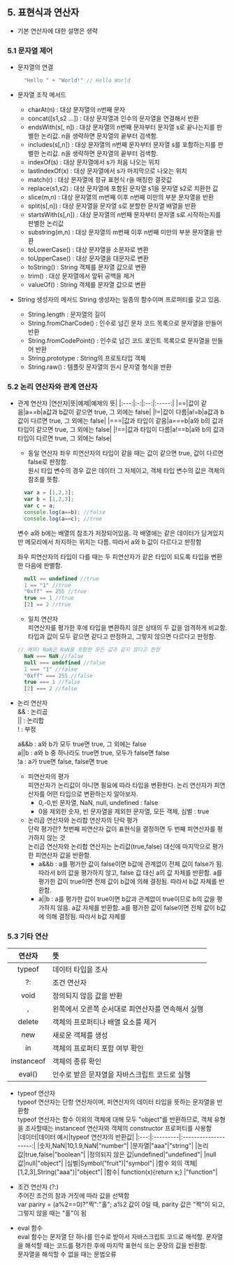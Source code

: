 <!--20201224 기록 시작-->
## 5. 표현식과 연산자
  - 기본 연산자에 대한 설명은 생략
### 5.1 문자열 제어
  - 문자열의 연결
    ```javascript
      "Hello " + "World!" // Hello World
    ```
  - 문자열 조작 메서드
    - charAt(n) : 대상 문자열의 n번째 문자
    - concat([s1,s2 ...]) : 대상 문자열과 인수의 문자열을 연결해서 반환
    - endsWith(s[, n]) : 대상 문자열의 n번째 문자부터 문자열 s로 끝나는지를 판별한 논리값. n을 생략하면 문자열의 끝부터 검색함.
    - includes(s[,n]) : 대상 문자열의 n번째 문자부터 문자열 s를 포함하는지를 판별한 논리값. n을 생략하면 문자열의 끝부터 검색함.
    - indexOf(s) : 대상 문자열에서 s가 처음 나오는 위치
    - lastIndexOf(x) : 대상 문자열에서 s가 마지막으로 나오는 위치
    - match(r) : 대상 문자열에 정규 표현식 r을 매칭한 결괏값
    - replace(s1,s2) : 대상 문자열에 포함된 문자열 s1을 문자열 s2로 치환한 값
    - slice(m,n) : 대상 문자열의 m번째 이후 n번째 미만의 부분 문자열을 반환
    - split(s[,n]) : 대상 문자열을 문자열 s로 분할한 문자열 배열을 반환
    - startsWith(s[,n]) : 대상 문자열의 n번째 문자부터 문자열 s로 시작하는지를 판별한 논리값
    - substring(m,n) : 대상 문자열의 m번째 이후 n번째 미만의 부분 문자열을 반환
    - toLowerCase() : 대상 문자열을 소문자로 변환
    - toUpperCase() : 대상 문자열을 대문자로 변환
    - toString() : String 객체를 문자열 값으로 변환
    - trim() : 대상 문자열에서 앞뒤 공백을 제거
    - valueOf() : String 객체를 문자열 값으로 변환
    
  - String 생성자의 메서드
    String 생성자는 일종의 함수이며 프로퍼티를 갖고 있음.
    - String.length : 문자열의 길이
    - String.fromCharCode() : 인수로 넘긴 문자 코드 목록으로 문자열을 만들어 반환
    - String.fromCodePoint() : 인수로 넘긴 코드 포인트 목록으로 문자열을 만들어 반환
    - String.prototype : String의 프로토타입 객체
    - String.raw() : 템플릿 문자열의 원시 문자열 형식을 반환
    
    <!--20201224 기록 끝
        방금 구조조정으로 퇴사하시는 수석님으로부터 카톡메시지를 받았다. 살가운 분은 아니셨지만, 좋은 분이라고 생각했는데 퇴사하신다니 정말 아쉽다.
        몇년동안 많이 배우고 우물안 개구리가 되지 말라고 마지막 팁을 주셨는데, 요즘 부쩍 게을러진 나에게 정말 필요한 말이라는 생각이 들면서
        이게 마지막이라는 것에 슬프기도 했다. -->
    
    <!--20201225 기록 시작-->
### 5.2 논리 연산자와 관계 연산자
  - 관계 연산자
    |연산자|뜻|예제|예제의 뜻|
    |:---:|:-:|:--:|:-----:|
    |==|값이 같음|a==b|a값과 b값이 같으면 true, 그 외에는 false|
    |!=|값이 다름|a!=b|a값과 b값이 다르면 true, 그 외에는 false|
    |===|값과 타입이 같음|a===b|a와 b의 값과 타입이 같으면 true, 그 외에는 false|
    |!==|값과 타입이 다름|a!==b|a와 b의 값과 타입이 다르면 true, 그 외에는 false|
  
     - 동일 연산자
      좌우 피연산자의 타입이 같을 때는 값이 같으면 true, 값이 다르면 false로 판정함.   
      원시 타입 변수의 경우 값은 데이터 그 자체이고, 객체 타입 변수의 값은 객체의 참조를 뜻함.  
      ```javascript
        var a = [1,2,3];
        var b = [1,2,3];
        var c = a;
        console.log(a==b); //false
        console.log(a==c); //true
      ```
      변수 a와 b에는 배열의 참조가 저장되어있음. 각 배열에는 같은 데이터가 담겨있지만 메모리에서 차지하는 위치는 다름. 따라서 a와 b 값이 다르다고 판정함   
      
      좌우 피연산자의 타입이 다를 때는 두 피연산자가 같은 타입이 되도록 타입을 변환한 다음에 판별함.
      ```javascript
        null == undefined //true
        1 == "1" //true
        "0xff" == 255 //true
        true == 1 //true
        [2] == 2 //true
      ```
      <!---20201225 기록 끝
          오늘은 짧게 기록을 마친다. 내일은 조금 더 공부해야겠다->
      <!--20201226 기록 시작-->
      
      - 일치 연산자  
      피연산자를 평가한 후에 타입을 변환하지 않은 상태의 두 값을 엄격하게 비교함.  
      타입과 값이 모두 같으면 같다고 판정하고, 그렇지 않으면 다르다고 판정함.
      ```javascript
      // 예외) NaN은 NaN을 포함한 모든 값과 같지 않다고 판정
        NaN === NaN //false
        null === undefined //false
        1 === "1" //false
        "0xff" === 255 //false
        true === 1 //false
        [2] === 2 //false
      ```
   - 논리 연산자   
     && : 논리곱  
     || : 논리합  
     ! : 부정  
     
     a&&b : a와 b가 모두 true면 true, 그 외에는 false  
     a||b : a와 b 중 하나라도 true면 true, 모두가 false면 false  
     !a : a가 true면 false, false면 true  
     
     - 피연산자의 평가  
      피연산자가 논리값이 아니면 필요에 따라 타입을 변환한다. 논리 연산자가 피연산자를 어떤 타입으로 변환하는지 알아보자.  
        - 0,-0,빈 문자열, NaN, null, undefined : false
        - 0을 제외한 숫자, 빈 문자열을 제외한 문자열, 모든 객체, 심벌 : true    
      - 논리곱 연산자와 논리합 연산자의 단락 평가  
       단락 평가란? 첫번째 피연산자 값이 표현식을 결정하면 두 번째 피연산자를 평가하지 않는 것  
       논리곱 연산자와 논리합 연산자는 논리값(true,false) 대신에 마지막으로 평가한 피연산자 값을 반환함.  
        - a&&b : a를 평가한 값이 false이면 b값에 관계없이 전체 값이 false가 됨. 따라서 b의 값을 평가하지 않고, false 값 대신 a의 값 자체를 반환함.
                 a를 평가한 값이 true이면 전체 값이 b값에 의해 결정됨. 따라서 b값 자체를 반환함.
        - a||b : a를 평가한 값이 true이면 b값과 관계없이 true이므로 b의 값을 평가하지 않음. a값 자체를 반환함.
                 a를 평가한 값이 false이면 전체 값이 b값에 의해 결정됨. 따라서 b값 자체를 
                 
 <!--20201226 기록 끝
     회사에서 자바스크립트를 쓸 때는 항상 일치연산자를 사용했었는데, 일치연산자와 동일연산자의 차이점도 모르고 사용했었다.
     이번 기회에 제대로 알게되어 다행이다.-->
 <!--20201227 기록 시작-->
  
 <!--20201227 기록 끝
       오늘 예상치못한 일들이 많이 생겨서 시간이 조금밖에 나지 않았다.. 오늘 기록한 한 단락이 markdown 문법 적용이 되지 않아 위로 옮겼다-->
 <!--20201228 기록 시작-->
### 5.3 기타 연산
  |연산자|뜻|
  |:---:|:--|
  |typeof|데이터 타입을 조사|
  |?:|조건 연산자|
  |void|정의되지 않음 값을 반환|
  |,|왼쪽에서 오른쪽 순서대로 피연산자를 연속해서 실행|
  |delete|객체의 프로퍼티나 배열 요소를 제거|
  |new|새로운 객체를 생성|
  |in|객체의 프로퍼티 포함 여부 확인|
  |instanceof|객체의 종류 확인|
  |eval()|인수로 받은 문자열을 자바스크립트 코드로 실행|
  
  - typeof 연산자  
  typeof 연산자는 단항 연산자이며, 피연산자의 데이터 타입을 뜻하는 문자열을 반환함  
  typeof 연산자는 함수 이외의 객체에 대해 모두 "object"를 반환하므로, 객체 유형을 조사할때는 instanceof 연산자와 객체의 constructor 프로퍼티를 사용함  
    |데이터|데이터 예시|typeof 연산자의 반환값|
    |:---:|:---------|:--------------------:|
    |숫자,NaN|10,1.9,NaN|"number"|
    |문자열|"aaa"|"string"|
    |논리값|true,false|"boolean"|
    |정의되지 않은 값|undefined|"undefined"|
    |null 값|null|"object"|
    |심벌|Symbol("fruit")|"symbol"|
    |함수 외의 객체|[1,2,3],String("aaa")|"object"|
    |함수| function(x){return x;} |"function"|
  
  - 조건 연산자 (?:)  
    주어진 조건의 참과 거짓에 따라 값을 선택함  
    var pariry = (a%2==0)?"짝":"홀";
    a%2 값이 0일 때, parity 값은 "짝"이 되고, 그렇지 않을 때는 "홀"이 됨
  
  - eval 함수  
    eval 함수는 문자열 단 하나를 인수로 받아서 자바스크립트 코드로 해석함. 문자열을 해석할 때는 코드를 평가한 후에 마지막 표현식 또는 문장의 값을 반환함.  
    문자열을 해석할 수 없을 때는 문법오류 
  
